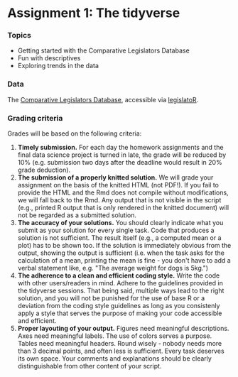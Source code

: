 # Assignment 1: The tidyverse

### Topics

- Getting started with the Comparative Legislators Database
- Fun with descriptives
- Exploring trends in the data


### Data

The [Comparative Legislators Database](https://complegdatabase.com/), accessible via [legislatoR](https://github.com/saschagobel/legislatoR).


### Grading criteria

Grades will be based on the following criteria:

1. **Timely submission.** For each day the homework assignments and the final data science project is turned in late, the grade will be reduced by 10% (e.g. submission two days after the deadline would result in 20% grade deduction).
2. **The submission of a properly knitted solution.** We will grade your assignment on the basis of the knitted HTML (not PDF!). If you fail to provide the HTML and the Rmd does not compile without modifications, we will fall back to the Rmd. Any output that is not visible in the script (e.g., printed R output that is only rendered in the knitted document) will not be regarded as a submitted solution.
3. **The accuracy of your solutions.** You should clearly indicate what you submit as your solution for every single task. Code that produces a solution is not sufficient. The result itself (e.g., a computed mean or a plot) has to be shown too. If the solution is immediately obvious from the output, showing the output is sufficient (i.e. when the task asks for the calculation of a mean, printing the mean is fine - you don't have to add a verbal statement like, e.g. "The average weight for dogs is 5kg.")
4. **The adherence to a clean and efficient coding style.** Write the code with other users/readers in mind. Adhere to the guidelines provided in the tidyverse sessions. That being said, multiple ways lead to the right solution, and you will not be punished for the use of base R or a deviation from the coding style guidelines as long as you consistenly apply a style that serves the purpose of making your code accessible and efficient.
5. **Proper layouting of your output.** Figures need meaningful descriptions. Axes need meaningful labels. The use of colors serves a purpose. Tables need meaningful headers. Round wisely - nobody needs more than 3 decimal points, and often less is sufficient. Every task deserves its own space. Your comments and explanations should be clearly distinguishable from other content of your script.


